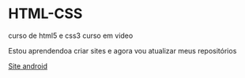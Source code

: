# HTML-CSS
 curso de html5 e css3 curso em video

 Estou aprendendoa criar sites e agora vou atualizar meus repositórios

<a href="https://joybrno.github.io/HTML-CSS/desafios/desafio/android.html">Site android</a>